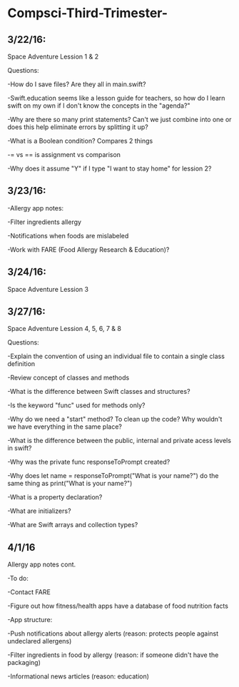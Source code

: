 # Compsci-Third-Trimester-
## 3/22/16:

Space Adventure Lession 1 & 2

Questions:

-How do I save files? Are they all in main.swift?

-Swift.education seems like a lesson guide for teachers, so how do I learn swift on my own if I don't know the concepts in the "agenda?"

-Why are there so many print statements? Can't we just combine into one or does this help eliminate errors by splitting it up? 

-What is a Boolean condition? Compares 2 things 

-= vs == is assignment vs comparison 

-Why does it assume "Y" if I type "I want to stay home" for lession 2? 


## 3/23/16:
-Allergy app notes:

  -Filter ingredients allergy
  
  -Notifications when foods are mislabeled 
  
  -Work with FARE (Food Allergy Research & Education)?

## 3/24/16:
Space Adventure Lession 3
  
## 3/27/16:
Space Adventure Lession 4, 5, 6, 7 & 8

Questions:

-Explain the convention of using an individual file to contain a single class definition

-Review concept of classes and methods

-What is the difference between Swift classes and structures?

-Is the keyword "func" used for methods only? 

-Why do we need a "start" method? To clean up the code? Why wouldn't we have everything in the same place? 

-What is the difference between the public, internal and private acess levels in swift? 

-Why was the private func responseToPrompt created?

-Why does let name = responseToPrompt("What is your name?") do the same thing as print("What is your name?")

-What is a property declaration? 

-What are initializers? 

-What are Swift arrays and collection types? 

## 4/1/16
Allergy app notes cont.

-To do: 

  -Contact FARE 

  -Figure out how fitness/health apps have a database of food nutrition facts 

-App structure:

  -Push notifications about allergy alerts (reason: protects people against undeclared allergens) 
  
  -Filter ingredients in food by allergy (reason: if someone didn't have the packaging) 
  
  -Informational news articles (reason: education) 
